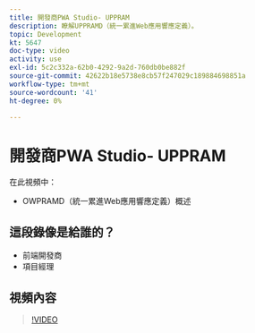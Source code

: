 ```yaml
---
title: 開發商PWA Studio- UPPRAM
description: 瞭解UPPRAMD（統一累進Web應用響應定義）。
topic: Development
kt: 5647
doc-type: video
activity: use
exl-id: 5c2c332a-62b0-4292-9a2d-760db0be882f
source-git-commit: 42622b18e5738e8cb57f247029c189884698851a
workflow-type: tm+mt
source-wordcount: '41'
ht-degree: 0%

---
```


# 開發商PWA Studio- UPPRAM

在此視頻中：

- OWPRAMD（統一累進Web應用響應定義）概述

## 這段錄像是給誰的？

- 前端開發商
- 項目經理

## 視頻內容

>[!VIDEO](https://video.tv.adobe.com/v/35718?quality=12&learn=on)
